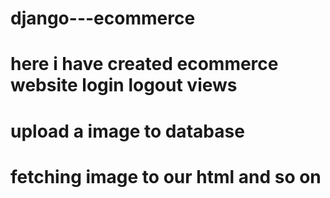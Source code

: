# django---ecommerce
# here i have created ecommerce website login logout views
# upload a image to database
# fetching image to our html and so on
